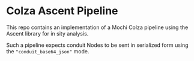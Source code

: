 # Colza Ascent Pipeline

This repo contains an implementation of a Mochi Colza pipeline
using the Ascent library for in sity analysis.

Such a pipeline expects conduit Nodes to be sent in serialized
form using the `"conduit_base64_json"` mode.
